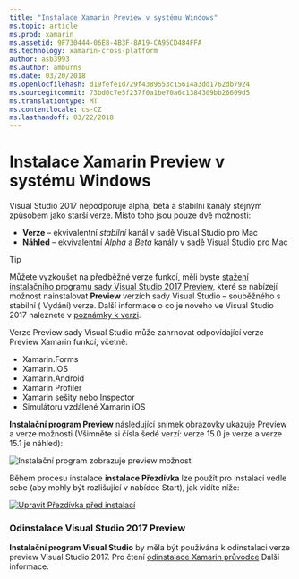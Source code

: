```yaml
---
title: "Instalace Xamarin Preview v systému Windows"
ms.topic: article
ms.prod: xamarin
ms.assetid: 9F730444-06E8-4B3F-8A19-CA95CD484FFA
ms.technology: xamarin-cross-platform
author: asb3993
ms.author: amburns
ms.date: 03/20/2018
ms.openlocfilehash: d19fefe1d729f4389553c15614a3dd1762db7924
ms.sourcegitcommit: 73bd0c7e5f237f0a1be70a6c1384309bb26609d5
ms.translationtype: MT
ms.contentlocale: cs-CZ
ms.lasthandoff: 03/22/2018
---
```

# <a name="installing-xamarin-preview-on-windows"></a>Instalace Xamarin Preview v systému Windows

Visual Studio 2017 nepodporuje alpha, beta a stabilní kanály stejným způsobem jako starší verze. Místo toho jsou pouze dvě možnosti:

- **Verze** – ekvivalentní _stabilní_ kanál v sadě Visual Studio pro Mac
- **Náhled** – ekvivalentní _Alpha_ a _Beta_ kanály v sadě Visual Studio pro Mac

> [!TIP] 
> Můžete vyzkoušet na předběžné verze funkcí, měli byste [stažení instalačního programu sady Visual Studio 2017 Preview](https://www.visualstudio.com/vs/preview/), které se nabízejí možnost nainstalovat **Preview** verzích sady Visual Studio – souběžného s stabilní ( Vydání) verze. Další informace o co je nového ve Visual Studio 2017 naleznete v [poznámky k verzi](/visualstudio/releasenotes/vs2017-preview-relnotes).

Verze Preview sady Visual Studio může zahrnovat odpovídající verze Preview Xamarin funkcí, včetně:

- Xamarin.Forms
- Xamarin.iOS
- Xamarin.Android
- Xamarin Profiler
- Xamarin sešity nebo Inspector
- Simulátoru vzdálené Xamarin iOS

**Instalační program Preview** následující snímek obrazovky ukazuje Preview a verze možnosti (Všimněte si čísla šedé verzí: verze 15.0 je verze a verze 15.1 je náhled):

![Instalační program zobrazuje preview možnosti](windows-images/vs2017-installer.jpg)

Během procesu instalace **instalace Přezdívka** lze použít pro instalaci vedle sebe (aby mohly být rozlišující v nabídce Start), jak vidíte níže:

[![Upravit Přezdívka před instalací](windows-images/vs2017-nickname-sml.png "úpravy Přezdívka před instalací")](windows-images/vs2017-nickname.png#lightbox)

### <a name="uninstalling-visual-studio-2017-preview"></a>Odinstalace Visual Studio 2017 Preview

**Instalační program Visual Studio** by měla být používána k odinstalaci verze preview Visual Studio 2017. Pro čtení [odinstalace Xamarin průvodce](uninstalling-xamarin.md#uninstallvs2017) Další informace.
